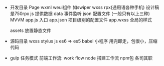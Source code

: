 - 开发目录
  Page
    wxml weui组件 如swiper
    wxss rpx(通用语各种手机) 设计稿是750rpx
    js   提供数据 data 事件监听
    json 配置文件 (一般只有以上三种)
    MVVM 
  app.js 入口
  app.json 项目级别的配置文件
  app.wxss 全局的样式

  assets  放置静态文件 
- 源码目录
  wxss stylus
  js   es6 => es5 babel 
  小程序 用完即走，包很小，压缩代码

- gulp 任务模式
  前端工作流: work flow
  node 搭建工作流  npm包 各司其职